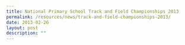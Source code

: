 ```yaml
---
title: National Primary School Track and Field Championships 2013
permalink: /resources/news/track-and-field-championships-2013/
date: 2013-02-26
layout: post
description: ""
---
```

